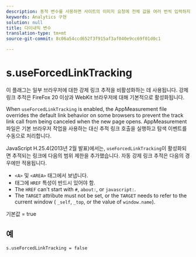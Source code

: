 ```yaml
---
description: 동적 변수를 사용하면 사이트의 이미지 요청에 전체 값을 여러 번씩 입력하지 않고도 한 변수에서 다른 변수로 값을 복사할 수 있습니다.
keywords: Analytics 구현
solution: null
title: 다이내믹 변수
translation-type: tm+mt
source-git-commit: 8c06a54ccd652f3f915af3af040e9cc69f01d0c1

---
```



# s.useForcedLinkTracking

이 플래그는 일부 브라우저에 대한 강제 링크 추적을 비활성화하는 데 사용됩니다. 강제 링크 추적은 FireFox 20 이상과 WebKit 브라우저에 대해 기본적으로 활성화됩니다.

When `useForcedLinkTracking` is enabled, the AppMeasurement file overrides the default link behavior on some browsers to prevent the track link call from being canceled when the new page opens. AppMeasurement 파일은 기본 브라우저 작업을 사용하는 대신 추적 링크 호출을 실행하고 탐색 이벤트를 수동으로 처리합니다.

JavaScript H.25.4(2013년 2월 발표)에서는, `useForcedLinkTracking`이 활성화되면 추적되는 링크에 다음의 범위 제한을 추가했습니다. 자동 강제 링크 추적은 다음의 경우에만 적용됩니다.

* `<A>` 및 `<AREA>` 태그에서 보냅니다.
* 태그에 `HREF` 특성이 반드시 있어야 함.
* The `HREF` can't start with `#`, `about:`, or `javascript:`.
* The `TARGET` attribute must not be set, or the `TARGET` needs to refer to the current window ( `_self`, `_top`, or the value of `window.name`).

기본값 = true

## 예

`s.useForcedLinkTracking = false`

